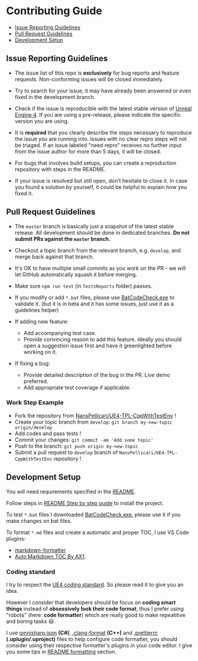 # Contributing Guide
* [Issue Reporting Guidelines](#issue-reporting-guidelines)
* [Pull Request Guidelines](#pull-request-guidelines)
* [Development Setup](#development-setup)

## Issue Reporting Guidelines

* The issue list of this repo is **exclusively** for bug reports and feature requests. Non-conforming issues will be closed immediately.

* Try to search for your issue, it may have already been answered or even fixed in the development branch.

* Check if the issue is reproducible with the latest stable version of [Unreal Engine 4](https://github.com/EpicGames/UnrealEngine). If you are using a pre-release, please indicate the specific version you are using.

* It is **required** that you clearly describe the steps necessary to reproduce the issue you are running into. Issues with no clear repro steps will not be triaged. If an issue labeled "need repro" receives no further input from the issue author for more than 5 days, it will be closed.

* For bugs that involves build setups, you can create a reproduction repository with steps in the README.

* If your issue is resolved but still open, don’t hesitate to close it. In case you found a solution by yourself, it could be helpful to explain how you fixed it.

## Pull Request Guidelines

* The `master` branch is basically just a snapshot of the latest stable release. All development should be done in dedicated branches. **Do not submit PRs against the `master` branch.**

* Checkout a topic branch from the relevant branch, e.g. `develop`, and merge back against that branch.

* It's OK to have multiple small commits as you work on the PR - we will let GitHub automatically squash it before merging.

* Make sure `npm run test` (in `TestsReports` folder) passes.

* If you modify or add `*.bat` files, please use [BatCodeCheck.exe](https://www.robvanderwoude.com/battech_batcodecheck.php) to validate it.
    (but it is in beta and it has some issues, just use it as a guidelines helper)

* If adding new feature:

    -   Add accompanying test case.
    -   Provide convincing reason to add this feature. Ideally you should open a suggestion issue first and have it greenlighted before working on it.

* If fixing a bug:
    -   Provide detailed description of the bug in the PR. Live demo preferred.
    -   Add appropriate test coverage if applicable.

### Work Step Example

* Fork the repository from [NansPellicari/UE4-TPL-CppWithTestEnv](https://github.com/NansPellicari/UE4-TPL-CppWithTestEnv) !
* Create your topic branch from `develop`: `git branch my-new-topic origin/develop`
* Add codes and pass tests !
* Commit your changes: `git commit -am 'Add some topic'`
* Push to the branch: `git push origin my-new-topic`
* Submit a pull request to `develop` branch of `NansPellicari/UE4-TPL-CppWithTestEnv` repository !

## Development Setup

You will need requirements specified in the [README](./README.md#2-requirements).

Follow steps in [README Step by step guide](./README.md#3-step-by-step-guide) to install the project.

To test `*.bat` files I downloaded [BatCodeCheck.exe](https://www.robvanderwoude.com/battech_batcodecheck.php), please use it if you make changes on bat files.

To format `*.md` files and create a automatic and proper TOC, I use VS Code plugins:
* [markdown-formatter](https://marketplace.visualstudio.com/items?itemName=mervin.markdown-formatter)
* [Auto Markdown TOC By AX1](https://marketplace.visualstudio.com/items?itemName=livepdm.auto-markdown-toc-ax1).

### Coding standard

I try to respect the [UE4 coding standard](https://docs.unrealengine.com/en-US/Programming/Development/CodingStandard/index.html). So please read it to give you an idea.

However I consider that developers should be focus on **coding smart things** instead of **obsessively look their code format**, thus I prefer using "robots" (here: **code formatter**) which are really good to make repeatitive and boring tasks :smiley:.

I use [omnisharp.json](./omnisharp.json) **(C#)**, [.clang-format](./.clang-format) **(C++)** and [.prettierrc](./.prettierrc) **(.uplugin/.uproject)** files to help configure code formatter, you should consider using their respective formatter's plugins in your code editor. I give you some tips in [README formatting](./README.md#5-formatting) section.
